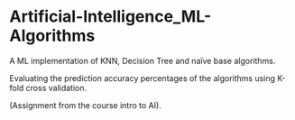 # Artificial-Intelligence_ML-Algorithms
A ML implementation of KNN, Decision Tree and naïve base algorithms.

Evaluating the prediction accuracy percentages of the algorithms using K-fold cross validation.

(Assignment from the course intro to AI).
